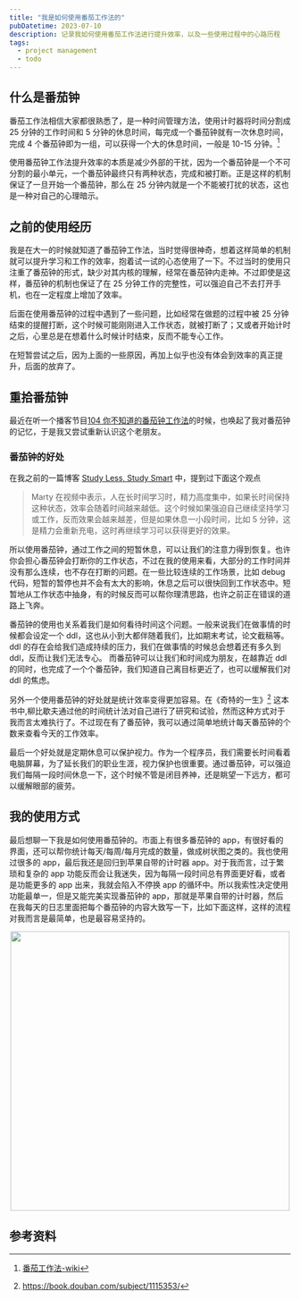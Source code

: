 ```yaml
---
title: "我是如何使用番茄工作法的"
pubDatetime: 2023-07-10
description: 记录我如何使用番茄工作法进行提升效率，以及一些使用过程中的心路历程
tags:
  - project management
  - todo
---
```


## 什么是番茄钟

番茄工作法相信大家都很熟悉了，是一种时间管理方法，使用计时器将时间分割成 25 分钟的工作时间和 5 分钟的休息时间，每完成一个番茄钟就有一次休息时间，完成 4 个番茄钟即为一组，可以获得一个大的休息时间，一般是 10-15 分钟。[^1]

使用番茄钟工作法提升效率的本质是减少外部的干扰，因为一个番茄钟是一个不可分割的最小单元，一个番茄钟最终只有两种状态，完成和被打断。正是这样的机制保证了一旦开始一个番茄钟，那么在 25 分钟内就是一个不能被打扰的状态，这也是一种对自己的心理暗示。

## 之前的使用经历

我是在大一的时候就知道了番茄钟工作法，当时觉得很神奇，想着这样简单的机制就可以提升学习和工作的效率，抱着试一试的心态使用了一下。不过当时的使用只注重了番茄钟的形式，缺少对其内核的理解，经常在番茄钟内走神。不过即使是这样，番茄钟的机制也保证了在 25 分钟工作的完整性，可以强迫自己不去打开手机，也在一定程度上增加了效率。

后面在使用番茄钟的过程中遇到了一些问题，比如经常在做题的过程中被 25 分钟结束的提醒打断，这个时候可能刚刚进入工作状态，就被打断了；又或者开始计时之后，心里总是在想着什么时候计时结束，反而不能专心工作。

在短暂尝试之后，因为上面的一些原因，再加上似乎也没有体会到效率的真正提升，后面的放弃了。

## 重拾番茄钟

最近在听一个播客节目[104 你不知道的番茄钟工作法](https://www.kele.me/p/pod104#details)的时候，也唤起了我对番茄钟的记忆，于是我又尝试重新认识这个老朋友。

### 番茄钟的好处

在我之前的一篇博客 [Study Less, Study Smart](https://l1aoxingyu.github.io/blogpages/utility/2021/05/09/Study-Less-Study-Smart.html) 中，提到过下面这个观点

> Marty 在视频中表示，人在长时间学习时，精力高度集中，如果长时间保持这种状态，效率会随着时间越来越低。这个时候如果强迫自己继续坚持学习或工作，反而效果会越来越差，但是如果休息一小段时间，比如 5 分钟，这是精力会重新充电，这时再继续学习可以获得更好的效果。

所以使用番茄钟，通过工作之间的短暂休息，可以让我们的注意力得到恢复。也许你会担心番茄钟会打断你的工作状态，不过在我的使用来看，大部分的工作时间并没有那么连续，也不存在打断的问题。在一些比较连续的工作场景，比如 debug 代码，短暂的暂停也并不会有太大的影响，休息之后可以很快回到工作状态中。短暂地从工作状态中抽身，有的时候反而可以帮你理清思路，也许之前正在错误的道路上飞奔。

番茄钟的使用也关系着我们是如何看待时间这个问题。一般来说我们在做事情的时候都会设定一个 ddl，这也从小到大都伴随着我们，比如期末考试，论文截稿等。ddl 的存在会给我们造成持续的压力，我们在做事情的时候总会想着还有多久到 ddl，反而让我们无法专心。
而番茄钟可以让我们和时间成为朋友，在越靠近 ddl 的同时，也完成了一个个番茄钟，我们知道自己离目标更近了，也可以缓解我们对 ddl 的焦虑。

另外一个使用番茄钟的好处就是统计效率变得更加容易。在《奇特的一生》[^2] 这本书中,柳比歇夫通过他的时间统计法对自己进行了研究和试验，然而这种方式对于我而言太难执行了。不过现在有了番茄钟，我可以通过简单地统计每天番茄钟的个数来查看今天的工作效率。

最后一个好处就是定期休息可以保护视力。作为一个程序员，我们需要长时间看着电脑屏幕，为了延长我们的职业生涯，视力保护也很重要。通过番茄钟，可以强迫我们每隔一段时间休息一下，这个时候不管是闭目养神，还是眺望一下远方，都可以缓解眼部的疲劳。

## 我的使用方式

最后想聊一下我是如何使用番茄钟的。市面上有很多番茄钟的 app，有很好看的界面，还可以帮你统计每天/每周/每月完成的数量，做成树状图之类的。我也使用过很多的 app，最后我还是回归到苹果自带的计时器 app。对于我而言，过于繁琐和复杂的 app 功能反而会让我迷失，因为每隔一段时间总有界面更好看，或者是功能更多的 app 出来，我就会陷入不停换 app 的循环中。所以我索性决定使用功能最单一，但是又能完美实现番茄钟的 app，那就是苹果自带的计时器，然后在我每天的日志里面把每个番茄钟的内容大致写一下，比如下面这样，这样的流程对我而言是最简单，也是最容易坚持的。

<div align='center'>
<img src='/assets/images/pomodor_demo.png' width='500'>
</div>

## 参考资料

[^1]: [番茄工作法-wiki](https://zh.wikipedia.org/wiki/%E7%95%AA%E8%8C%84%E5%B7%A5%E4%BD%9C%E6%B3%95)
[^2]: https://book.douban.com/subject/1115353/
